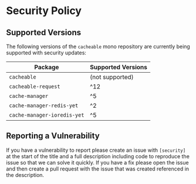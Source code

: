 # Security Policy

## Supported Versions

The following versions of the `cacheable` mono repository are currently being supported with security updates:

Package | Supported Versions
--- | ---
`cacheable` | (not supported)
`cacheable-request` | ^12
`cache-manager` | ^5
`cache-manager-redis-yet` | ^2
`cache-manager-ioredis-yet` | ^5


## Reporting a Vulnerability

If you have a vulnerability to report please create an issue with `[security]` at the start of the title and a full description including code to reproduce the issue so that we can solve it quickly. If you have a fix please open the issue and then create a pull request with the issue that was created referenced in the description. 
